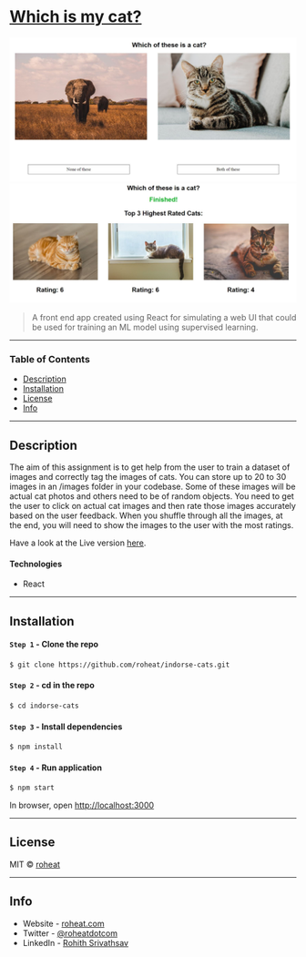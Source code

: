 # [Which is my cat?](http://gorgeous-pump.surge.sh/)

![Which-is-my-cat](screenshots/example.JPG)
![Highest-rating](screenshots/ratings.JPG)

> A front end app created using React for simulating a web UI that could be used for training an ML model using supervised learning.

---

### Table of Contents

- [Description](#description)
- [Installation](#installation)
- [License](#license)
- [Info](#info)

---

## Description

The aim of this assignment is to get help from the user to train a dataset of images and correctly tag the images of cats. You can store up to 20 to 30 images in an /images folder in your codebase. Some of these images will be actual cat photos and others need to be of random objects. You need to get the user to click on actual cat images and then rate those images accurately based on the user feedback. When you shuffle through all the images, at the end, you will need to show the images to the user with the most ratings.


Have a look at the Live version [here](http://gorgeous-pump.surge.sh/).

#### Technologies

- React

---

## Installation

#### `Step 1` - Clone the repo

```bash
$ git clone https://github.com/roheat/indorse-cats.git
```

#### `Step 2` - cd in the repo

```bash
$ cd indorse-cats
```

#### `Step 3` - Install dependencies

```bash
$ npm install
```

#### `Step 4` - Run application

```bash
$ npm start
```

In browser, open [http://localhost:3000](http://localhost:3000)

---

## License

MIT © [roheat](https://github.com/roheat)

---

## Info

- Website - [roheat.com](https://roheat.com)
- Twitter - [@roheatdotcom](https://twitter.com/roheatdotcom)
- LinkedIn - [Rohith Srivathsav](https://www.linkedin.com/in/rohith-srivathsav/)
